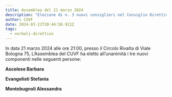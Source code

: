 ```yaml
---
title: Assemblea del 21 marzo 2024
description: "Elezione di n. 3 nuovi consiglieri nel Consiglio Direttivo "
author: CUVF
date: 2024-03-21T20:44:58.911Z
tags:
  - verbali-direttivo
---
```

In data 21 marzo 2024 alle ore 21:00, presso il Circolo Rivalta di Viale Bologna 75, L’Assemblea del CUVF ha eletto all’unanimità i tre nuovi componenti nelle seguenti persone:

**Ascolese Barbara**

**Evangelisti Stefania** 

**Montebugnoli Alessandra**